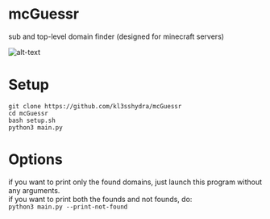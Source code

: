 # mcGuessr
sub and top-level domain finder (designed for minecraft servers)

![alt-text](https://github.com/kl3sshydra/mcGuessr/raw/main/screenshot.png)

# Setup
```
git clone https://github.com/kl3sshydra/mcGuessr
cd mcGuessr
bash setup.sh
python3 main.py
```

# Options
if you want to print only the found domains, just launch this program without any arguments.<br>
if you want to print both the founds and not founds, do:<br>
```python3 main.py --print-not-found```